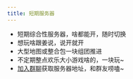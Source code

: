 ```yaml
---
title: 短期服务器
---
```


* 短期综合性服务器，啥都能开，随时切换
* 想玩啥跟姜说，说开就开
* 大型地图或整合包一块组团推进
* 不定期整点欢乐大小游戏啥的，一块玩~
* [加入群聊](../README.md/#加入我们的交流群（可选）)获取服务器地址，和群友唠嗑~ 